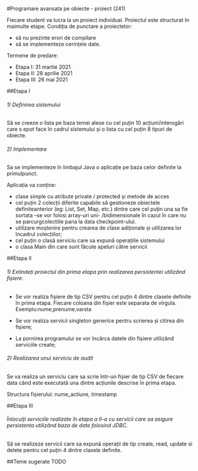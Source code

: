 #Programare avansata pe obiecte - proiect (241)


Fiecare student va lucra la un proiect individual.
Proiectul este structurat în maimulte etape.
Condiția de punctare a proiectelor:
- să nu prezinte erori de compilare 
- să se implementeze cerințele date.

Termene de predare:
- Etapa I​: 31 martie 2021
- Etapa II​: 28 aprilie 2021
- Etapa III: 26 mai 2021

##Etapa I

###### 1) Definirea sistemului
Să se creeze o lista pe baza temei alese cu cel puțin 10 acțiuni/interogări care s epot face în cadrul sistemului și o lista cu cel puțin 8 tipuri de obiecte.

###### 2) Implementare
Sa se implementeze în limbajul Java o aplicație pe baza celor definite la primulpunct. 

Aplicația va conține:
- clase simple cu atribute private / protected și metode de acces
- cel puțin 2 colecții diferite capabile să gestioneze obiectele definiteanterior (eg: List, Set, Map, etc.) dintre care cel puțin una sa fie sortata –se vor folosi array-uri uni- /bidimensionale în cazul în care nu se parcurgcolectiile pana la data checkpoint-ului.
- utilizare moștenire pentru crearea de clase adiționale și utilizarea lor încadrul colecțiilor;
- cel puțin o clasă serviciu care sa expună operațiile sistemului
- o clasa Main din care sunt făcute apeluri către servicii

##Etapa II
###### 1) Extindeți proiectul din prima etapa prin realizarea persistentei utilizând fișiere:

- Se vor realiza fișiere de tip CSV pentru cel puțin 4 dintre clasele definite în prima etapa.
Fiecare coloana din fișier este separata de virgula. Exemplu:nume,prenume,varsta

- Se vor realiza servicii singleton generice pentru scrierea și citirea din fișiere;

- La pornirea programului se vor încărca datele din fișiere utilizând serviciile create;

###### 2) Realizarea unui serviciu de audit

Se va realiza un serviciu care sa scrie într-un fișier de tip CSV de fiecare data când este executată una dintre acțiunile descrise în prima etapa. 

Structura fișierului: nume_actiune, timestamp


##Etapa III

###### Înlocuiți serviciile realizate în etapa a II-a cu servicii care sa asigure persistenta utilizând baza de date folosind JDBC.

Să se realizeze servicii care sa expună operații de tip create, read, update si delete pentru cel puțin 4 dintre clasele definite.

##Teme sugerate
TODO
